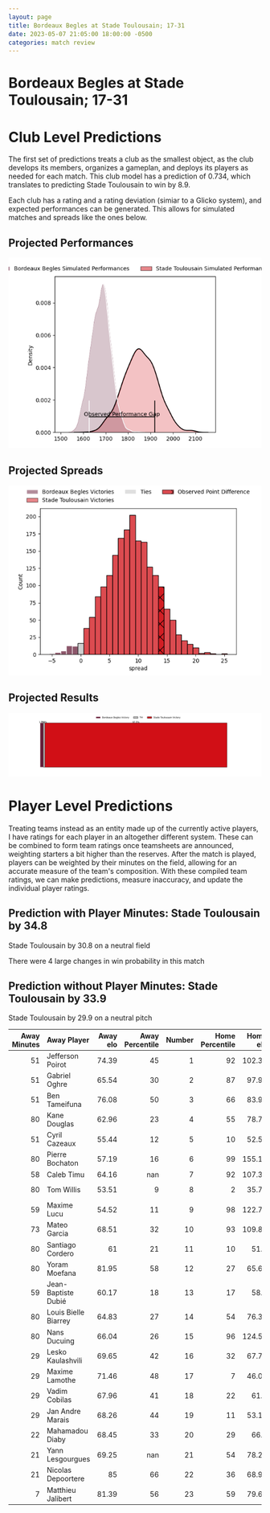 ```yaml
---  
layout: page  
title: Bordeaux Begles at Stade Toulousain; 17-31  
date: 2023-05-07 21:05:00 18:00:00 -0500  
categories: match review  
---
```

# Bordeaux Begles at Stade Toulousain; 17-31

# Club Level Predictions


The first set of predictions treats a club as the smallest object, as the club develops its members, organizes a gameplan, and deploys its players as needed for each match. This club model has a prediction of 0.734, which translates to predicting Stade Toulousain to win by 8.9.

Each club has a rating and a rating deviation (simiar to a Glicko system), and expected performances can be generated. This allows for simulated matches and spreads like the ones below.
## Projected Performances


![Projected Performances](plots/performances_2023-05-07-StadeToulousain-BordeauxBegles.png)
## Projected Spreads


![Projected Spreads](plots/spreads_2023-05-07-StadeToulousain-BordeauxBegles.png)
## Projected Results


![Projected Results](plots/resultbar_2023-05-07-StadeToulousain-BordeauxBegles.png)
# Player Level Predictions


Treating teams instead as an entity made up of the currently active players, I have ratings for each player in an altogether different system. These can be combined to form team ratings once teamsheets are announced, weighting starters a bit higher than the reserves. After the match is played, players can be weighted by their minutes on the field, allowing for an accurate measure of the team's composition. With these compiled team ratings, we can make predictions, measure inaccuracy, and update the individual player ratings.
## Prediction with Player Minutes: Stade Toulousain by 34.8


Stade Toulousain by 30.8 on a neutral field

There were 4 large changes in win probability in this match
## Prediction without Player Minutes: Stade Toulousain by 33.9


Stade Toulousain by 29.9 on a neutral pitch



|   Away Minutes | Away Player          |   Away elo |   Away Percentile |   Number |   Home Percentile |   Home elo | Home Player         |   Home Minutes |
|---------------:|:---------------------|-----------:|------------------:|---------:|------------------:|-----------:|:--------------------|---------------:|
|             51 | Jefferson Poirot     |      74.39 |                45 |        1 |                92 |     102.35 | Cyril Baille        |             59 |
|             51 | Gabriel Oghre        |      65.54 |                30 |        2 |                87 |      97.92 | Julien Marchand     |             58 |
|             51 | Ben Tameifuna        |      76.08 |                50 |        3 |                66 |      83.92 | Dorian Aldegheri    |             59 |
|             80 | Kane Douglas         |      62.96 |                23 |        4 |                55 |      78.77 | Richie Arnold       |             66 |
|             51 | Cyril Cazeaux        |      55.44 |                12 |        5 |                10 |      52.57 | Emmanuel Meafou     |             69 |
|             80 | Pierre Bochaton      |      57.19 |                16 |        6 |                99 |     155.16 | Francois Cros       |             80 |
|             58 | Caleb Timu           |      64.16 |               nan |        7 |                92 |     107.36 | Jack Willis         |             66 |
|             80 | Tom Willis           |      53.51 |                 9 |        8 |                 2 |      35.72 | Alexandre Roumat    |             80 |
|             59 | Maxime Lucu          |      54.52 |                11 |        9 |                98 |     122.73 | Antoine Dupont      |             73 |
|             73 | Mateo Garcia         |      68.51 |                32 |       10 |                93 |     109.82 | Romain Ntamack      |             80 |
|             80 | Santiago Cordero     |      61    |                21 |       11 |                10 |      51.6  | Matthis Lebel       |             41 |
|             80 | Yoram Moefana        |      81.95 |                58 |       12 |                27 |      65.63 | Pita Ahki           |             80 |
|             59 | Jean-Baptiste Dubié  |      60.17 |                18 |       13 |                17 |      58.9  | Santiago Chocobares |             80 |
|             80 | Louis Bielle Biarrey |      64.83 |                27 |       14 |                54 |      76.38 | Arthur Retière      |             80 |
|             80 | Nans Ducuing         |      66.04 |                26 |       15 |                96 |     124.52 | Thomas Ramos        |             80 |
|             29 | Lesko Kaulashvili    |      69.65 |                42 |       16 |                32 |      67.72 | Juan Cruz Mallia    |             39 |
|             29 | Maxime Lamothe       |      71.46 |                48 |       17 |                 7 |      46.04 | Peato Mauvaka       |             22 |
|             29 | Vadim Cobilas        |      67.96 |                41 |       18 |                22 |      61.9  | David Ainu'u        |             21 |
|             29 | Jan Andre Marais     |      68.26 |                44 |       19 |                11 |      53.15 | Rodrigue Neti       |             21 |
|             22 | Mahamadou Diaby      |      68.45 |                33 |       20 |                29 |      66.4  | Joshua Brennan      |             14 |
|             21 | Yann Lesgourgues     |      69.25 |               nan |       21 |                54 |      78.29 | Alban Placines      |             14 |
|             21 | Nicolas Depoortere   |      85    |                66 |       22 |                36 |      68.99 | Rynhard Elstadt     |             11 |
|              7 | Matthieu Jalibert    |      81.39 |                56 |       23 |                59 |      79.63 | Paul Graou          |              7 |

